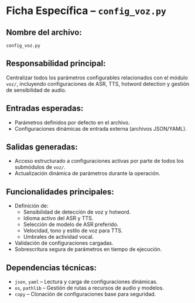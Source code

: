 # Ficha Específica – `config_voz.py`

## Nombre del archivo:
`config_voz.py`

## Responsabilidad principal:
Centralizar todos los parámetros configurables relacionados con el módulo `voz/`, incluyendo configuraciones de ASR, TTS, hotword detection y gestión de sensibilidad de audio.

## Entradas esperadas:
- Parámetros definidos por defecto en el archivo.
- Configuraciones dinámicas de entrada externa (archivos JSON/YAML).

## Salidas generadas:
- Acceso estructurado a configuraciones activas por parte de todos los submódulos de `voz/`.
- Actualización dinámica de parámetros durante la operación.

## Funcionalidades principales:
- Definición de:
  - Sensibilidad de detección de voz y hotword.
  - Idioma activo del ASR y TTS.
  - Selección de modelo de ASR preferido.
  - Velocidad, tono y estilo de voz para TTS.
  - Umbrales de actividad vocal.
- Validación de configuraciones cargadas.
- Sobrescritura segura de parámetros en tiempo de ejecución.

## Dependencias técnicas:
- `json`, `yaml` – Lectura y carga de configuraciones dinámicas.
- `os`, `pathlib` – Gestión de rutas a recursos de audio y modelos.
- `copy` – Clonación de configuraciones base para seguridad.

